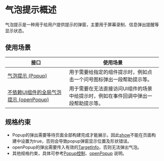 # 气泡提示概述
<!--Kit: ArkUI-->
<!--Subsystem: ArkUI-->
<!--Owner: @liyi0309-->
<!--Designer: @liyi0309-->
<!--Tester: @lxl007-->
<!--Adviser: @HelloCrease-->

气泡提示是一种用于给用户提供提示的弹窗，主要用于屏幕录制、信息弹出提醒等显示状态。

## 使用场景

| 接口|使用场景  |
| ----------| ----------------------------------- |
| [气泡提示 (Popup)](arkts-popup-and-menu-components-popup.md) | 用于需要给指定的组件提示时，例如点击一个问号图标弹出一段帮助提示等。 |
| [不依赖UI组件的全局气泡提示 (openPopup)](arkts-popup-and-menu-components-uicontext-popup.md) | 用于需要在无法直接访问UI组件的场景中给提示时，例如在事件回调中弹出一段帮助提示等。 |

## 规格约束

* Popup的弹出需要等待页面全部构建完成才能展示，因此[show](../reference/apis-arkui/arkui-ts/ts-universal-attributes-popup.md#bindpopup)不能在页面构建中设置为true，否则会导致popup弹窗显示位置及形状错误。
* openPopup的弹出需要传入有效的[TargetInfo](../reference/apis-arkui/arkts-apis-uicontext-i.md#targetinfo18)，否则无法弹出气泡。
* 其他规格约束，具体可参考[Popup控制](../reference/apis-arkui/arkui-ts/ts-universal-attributes-popup.md)、[openPopup](../reference/apis-arkui/arkts-apis-uicontext-promptaction.md#openpopup18) 说明。
